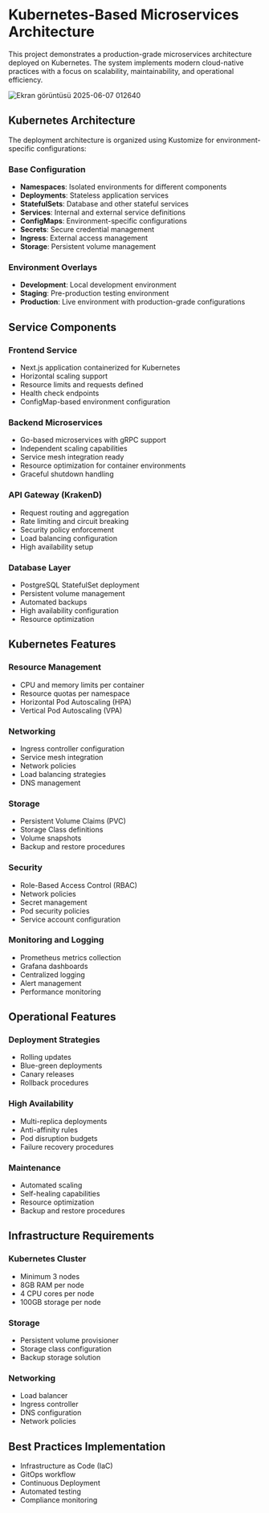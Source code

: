 # Kubernetes-Based Microservices Architecture

This project demonstrates a production-grade microservices architecture deployed on Kubernetes. The system implements modern cloud-native practices with a focus on scalability, maintainability, and operational efficiency.

![Ekran görüntüsü 2025-06-07 012640](https://github.com/user-attachments/assets/f2c360a9-e15e-4481-b53a-e4c837c8520a)


## Kubernetes Architecture

The deployment architecture is organized using Kustomize for environment-specific configurations:

### Base Configuration
- **Namespaces**: Isolated environments for different components
- **Deployments**: Stateless application services
- **StatefulSets**: Database and other stateful services
- **Services**: Internal and external service definitions
- **ConfigMaps**: Environment-specific configurations
- **Secrets**: Secure credential management
- **Ingress**: External access management
- **Storage**: Persistent volume management

### Environment Overlays
- **Development**: Local development environment
- **Staging**: Pre-production testing environment
- **Production**: Live environment with production-grade configurations

## Service Components

### Frontend Service
- Next.js application containerized for Kubernetes
- Horizontal scaling support
- Resource limits and requests defined
- Health check endpoints
- ConfigMap-based environment configuration

### Backend Microservices
- Go-based microservices with gRPC support
- Independent scaling capabilities
- Service mesh integration ready
- Resource optimization for container environments
- Graceful shutdown handling

### API Gateway (KrakenD)
- Request routing and aggregation
- Rate limiting and circuit breaking
- Security policy enforcement
- Load balancing configuration
- High availability setup

### Database Layer
- PostgreSQL StatefulSet deployment
- Persistent volume management
- Automated backups
- High availability configuration
- Resource optimization

## Kubernetes Features

### Resource Management
- CPU and memory limits per container
- Resource quotas per namespace
- Horizontal Pod Autoscaling (HPA)
- Vertical Pod Autoscaling (VPA)

### Networking
- Ingress controller configuration
- Service mesh integration
- Network policies
- Load balancing strategies
- DNS management

### Storage
- Persistent Volume Claims (PVC)
- Storage Class definitions
- Volume snapshots
- Backup and restore procedures

### Security
- Role-Based Access Control (RBAC)
- Network policies
- Secret management
- Pod security policies
- Service account configuration

### Monitoring and Logging
- Prometheus metrics collection
- Grafana dashboards
- Centralized logging
- Alert management
- Performance monitoring

## Operational Features

### Deployment Strategies
- Rolling updates
- Blue-green deployments
- Canary releases
- Rollback procedures

### High Availability
- Multi-replica deployments
- Anti-affinity rules
- Pod disruption budgets
- Failure recovery procedures

### Maintenance
- Automated scaling
- Self-healing capabilities
- Resource optimization
- Backup and restore procedures

## Infrastructure Requirements

### Kubernetes Cluster
- Minimum 3 nodes
- 8GB RAM per node
- 4 CPU cores per node
- 100GB storage per node

### Storage
- Persistent volume provisioner
- Storage class configuration
- Backup storage solution

### Networking
- Load balancer
- Ingress controller
- DNS configuration
- Network policies

## Best Practices Implementation

- Infrastructure as Code (IaC)
- GitOps workflow
- Continuous Deployment
- Automated testing
- Compliance monitoring
